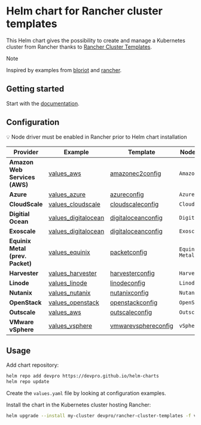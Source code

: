 # Helm chart for Rancher cluster templates

This Helm chart gives the possibility to create and manage a Kubernetes cluster from Rancher thanks to [Rancher Cluster Templates](https://ranchermanager.docs.rancher.com/how-to-guides/new-user-guides/manage-clusters/manage-cluster-templates).

> [!NOTE]
> Inspired by examples from [bloriot](https://github.com/bloriot/rancher-cluster-templates) and [rancher](https://github.com/rancher/cluster-template-examples).

## Getting started

Start with the [documentation](https://kwt.devpro.fr/custom-charts/rancher-cluster-templates.html).

## Configuration

💡 Node driver must be enabled in Rancher prior to Helm chart installation

Provider                         | Example                                                  | Template                                                  | Node Driver
---------------------------------|----------------------------------------------------------|-----------------------------------------------------------|----------------
**Amazon Web Services (AWS)**    | [values_aws](examples/values_aws.yaml)                   | [amazonec2config](templates/amazonec2config.yaml)         | `Amazon EC2`
**Azure**                        | [values_azure](examples/values_azure.yaml)               | [azureconfig](templates/azureconfig.yaml)                 | `Azure`
**CloudScale**                   | [values_cloudscale](examples/values_cloudscale.yaml)     | [cloudscaleconfig](templates/cloudscaleconfig.yaml)       | `Cloudscale`
**Digitial Ocean**               | [values_digitalocean](examples/values_digitalocean.yaml) | [digitaloceanconfig](templates/digitaloceanconfig.yaml)   | `DigitalOcean`
**Exoscale**                     | [values_digitalocean](examples/values_digitalocean.yaml) | [digitaloceanconfig](templates/digitaloceanconfig.yaml)   | `Exoscale`
**Equinix Metal (prev. Packet)** | [values_equinix](examples/values_equinix.yaml)           | [packetconfig](templates/packetconfig.yaml)               | `Equinix Metal`
**Harvester**                    | [values_harvester](examples/values_harvester.yaml)       | [harvesterconfig](templates/harvesterconfig.yaml)         | `Harvester`
**Linode**                       | [values_linode](examples/values_linode.yaml)             | [linodeconfig](templates/linodeconfig.yaml)               | `Linode`
**Nutanix**                      | [values_nutanix](examples/values_nutanix.yaml)           | [nutanixconfig](templates/nutanixconfig.yaml)             | `Nutanix`
**OpenStack**                    | [values_openstack](examples/values_openstack.yaml)       | [openstackconfig](templates/openstackconfig.yaml)         | `OpenStack`
**Outscale**                     | [values_aws](examples/values_outscale.yaml)              | [outscaleconfig](templates/outscaleconfig.yaml)           | `Outscale`
**VMware vSphere**               | [values_vsphere](examples/values_vsphere.yaml)           | [vmwarevsphereconfig](templates/vmwarevsphereconfig.yaml) | `vSphere`

## Usage

Add chart repository:

```bash
helm repo add devpro https://devpro.github.io/helm-charts
helm repo update
```

Create the `values.yaml` file by looking at configuration examples.

Install the chart in the Kubernetes cluster hosting Rancher:

```bash
helm upgrade --install my-cluster devpro/rancher-cluster-templates -f values.yaml --namespace fleet-default
```
